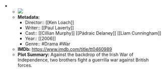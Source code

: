 - 
    - ![](https://m.media-amazon.com/images/M/MV5BYTE0ZGE4YTItZTE2NC00MzZjLTkyMWUtMTZiODAwNTRlNDk4XkEyXkFqcGdeQXVyMTQxNzMzNDI@._V1_SX300.jpg)  
    - **Metadata:**
        - Director:: [[Ken Loach]]
        - Writer:: [[Paul Laverty]]
        - Cast:: [[Cillian Murphy]] [[Pádraic Delaney]] [[Liam Cunningham]]
        - Year:: [[2006]]
        - Genre:: #Drama #War
    - **IMDb:** https://www.imdb.com/title/tt0460989
    - **Plot Summary:** Against the backdrop of the Irish War of Independence, two brothers fight a guerrilla war against British forces.
